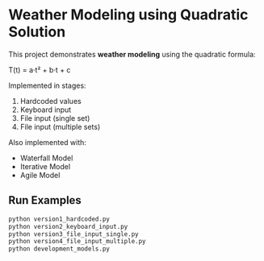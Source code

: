 # Weather Modeling using Quadratic Solution

This project demonstrates **weather modeling** using the quadratic formula:

T(t) = a·t² + b·t + c

Implemented in stages:
1. Hardcoded values
2. Keyboard input
3. File input (single set)
4. File input (multiple sets)

Also implemented with:
- Waterfall Model
- Iterative Model
- Agile Model

## Run Examples
```bash
python version1_hardcoded.py
python version2_keyboard_input.py
python version3_file_input_single.py
python version4_file_input_multiple.py
python development_models.py
